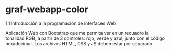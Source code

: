 # graf-webapp-color
1.1 Introducción a la programación de interfaces Web

Aplicación Web con Bootstrap que me permita ver en un recuadro la tonalidad RGB, a partir de 3 controles: rojo, verde y azul, junto con el código hexadecimal. Los archivos HTML, CSS y JS deben estar por separado
